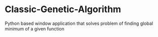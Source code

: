 # Classic-Genetic-Algorithm
Python based window application that solves problem of finding global minimum of a given function
